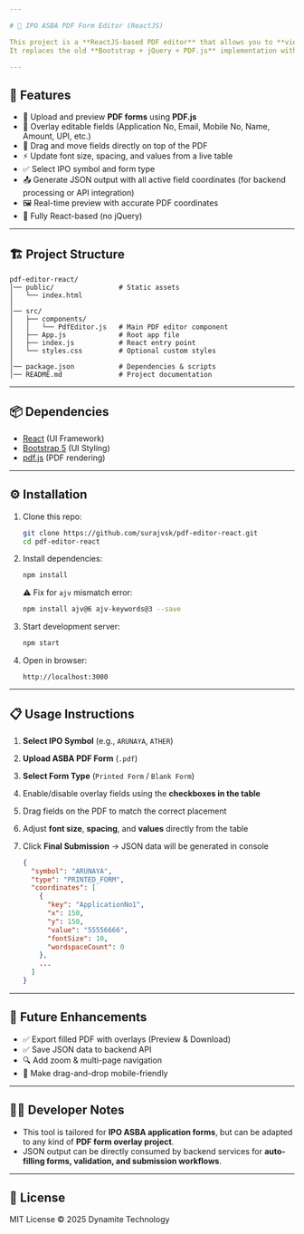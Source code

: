 ```yaml
---

# 📄 IPO ASBA PDF Form Editor (ReactJS)

This project is a **ReactJS-based PDF editor** that allows you to **view, overlay, and edit IPO ASBA forms** dynamically.
It replaces the old **Bootstrap + jQuery + PDF.js** implementation with a **modern React functional component** using hooks and state management.

---
```


## 🚀 Features

* 📑 Upload and preview **PDF forms** using **PDF.js**
* 📝 Overlay editable fields (Application No, Email, Mobile No, Name, Amount, UPI, etc.)
* 🎯 Drag and move fields directly on top of the PDF
* ⚡ Update font size, spacing, and values from a live table
* ✅ Select IPO symbol and form type
* 📤 Generate JSON output with all active field coordinates (for backend processing or API integration)
* 🖼 Real-time preview with accurate PDF coordinates
* 🔄 Fully React-based (no jQuery)

---

## 🏗 Project Structure

```
pdf-editor-react/
│── public/                # Static assets
│   └── index.html
│
│── src/
│   ├── components/
│   │   └── PdfEditor.js   # Main PDF editor component
│   ├── App.js             # Root app file
│   ├── index.js           # React entry point
│   └── styles.css         # Optional custom styles
│
│── package.json           # Dependencies & scripts
│── README.md              # Project documentation
```

---

## 📦 Dependencies

* [React](https://reactjs.org/) (UI Framework)
* [Bootstrap 5](https://getbootstrap.com/) (UI Styling)
* [pdf.js](https://mozilla.github.io/pdf.js/) (PDF rendering)

---

## ⚙️ Installation

1. Clone this repo:

   ```bash
   git clone https://github.com/surajvsk/pdf-editor-react.git
   cd pdf-editor-react
   ```

2. Install dependencies:

   ```bash
   npm install
   ```

   ⚠️ Fix for `ajv` mismatch error:

   ```bash
   npm install ajv@6 ajv-keywords@3 --save
   ```

3. Start development server:

   ```bash
   npm start
   ```

4. Open in browser:

   ```
   http://localhost:3000
   ```

---

## 📋 Usage Instructions

1. **Select IPO Symbol** (e.g., `ARUNAYA`, `ATHER`)
2. **Upload ASBA PDF Form** (`.pdf`)
3. **Select Form Type** (`Printed Form` / `Blank Form`)
4. Enable/disable overlay fields using the **checkboxes in the table**
5. Drag fields on the PDF to match the correct placement
6. Adjust **font size**, **spacing**, and **values** directly from the table
7. Click **Final Submission** → JSON data will be generated in console

   ```json
   {
     "symbol": "ARUNAYA",
     "type": "PRINTED_FORM",
     "coordinates": [
       {
         "key": "ApplicationNo1",
         "x": 150,
         "y": 150,
         "value": "55556666",
         "fontSize": 10,
         "wordspaceCount": 0
       },
       ...
     ]
   }
   ```

---

## 🔧 Future Enhancements

* ✅ Export filled PDF with overlays (Preview & Download)
* ✅ Save JSON data to backend API
* 🔍 Add zoom & multi-page navigation
* 📱 Make drag-and-drop mobile-friendly

---

## 👨‍💻 Developer Notes

* This tool is tailored for **IPO ASBA application forms**, but can be adapted to any kind of **PDF form overlay project**.
* JSON output can be directly consumed by backend services for **auto-filling forms, validation, and submission workflows**.

---

## 📜 License

MIT License © 2025 Dynamite Technology

